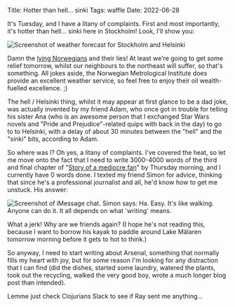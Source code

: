 Title: Hotter than hell... sinki
Tags: waffle
Date: 2022-06-28

It's Tuesday, and I have a litany of complaints. First and most importantly,
it's hotter than hell... sinki here in Stockholm! Look, I'll show you:

![Screenshot of weather forecast for Stockholm and
Helsinki](assets/2022-06-28-stockholm-helsinki.png "Lies!")

Damn the [lying Norwegians](https://www.yr.no/en) and their lies! At least we're
going to get some relief tomorrow, whilst our neighbours to the northeast will
suffer, so that's something. All jokes aside, the Norwegian Metrological
Institute does provide an excellent weather service, so feel free to enjoy their
oil wealth-fuelled excellence. ;)

The hell / Helsinki thing, whilst it may appear at first glance to be a dad
joke, was actually invented by my friend Adam, who once got in trouble for
telling his sister Ana (who is an awesome person that I exchanged Star Wars
novels and "Pride and Prejudice"-related quips with back in the day) to go to to
Helsinki, with a delay of about 30 minutes between the "hell" and the "sinki"
bits, according to Adam.

So where was I? Oh yes, a litany of complaints. I've covered the heat, so let me
move onto the fact that I need to write 3000-4000 words of the third and final
chapter of "[Story of a mediocre fan](2022-06-16-story-of-a-mediocre-fan.html)"
by Thursday morning, and I currently have 0 words done. I texted my friend
Simon for advice, thinking that since he's a professional journalist and all,
he'd know how to get me unstuck. His answer:

![Screenshot of iMessage chat. Simon says: Ha. Easy. It's like walking. Anyone
can do it. It all depends on what 'writing' means.](assets/2022-06-28-simon-writing-text.png "Thanks, Simon")

What a jerk! Why are we friends again? (I hope he's not reading this, because I
want to borrow his kayak to paddle around Lake Mälaren tomorrow morning before
it gets to hot to think.)

So anyway, I need to start writing about Arsenal, something that normally fills
my heart with joy, but for some reason I'm looking for any distraction that I
can find (did the dishes, started some laundry, watered the plants, took out the
recycling, walked the very good boy, wrote a much longer blog post than
intended).

Lemme just check Clojurians Slack to see if Ray sent me anything...
